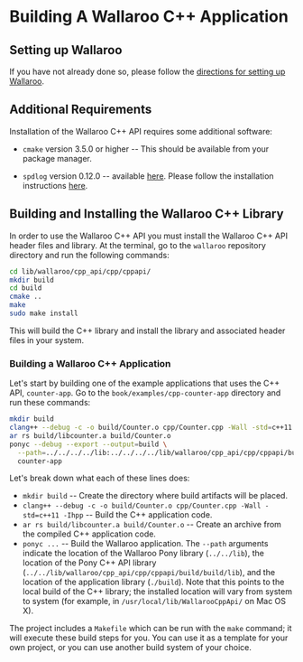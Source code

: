 # Building A Wallaroo C++ Application

## Setting up Wallaroo

If you have not already done so, please follow the [directions for setting up Wallaroo](/book/getting-started/setup.md).

## Additional Requirements

Installation of the Wallaroo C++ API requires some additional software:

* `cmake` version 3.5.0 or higher -- This should be available from your
package manager.

* `spdlog` version 0.12.0 -- available
  [here](https://github.com/gabime/spdlog). Please follow the
  installation instructions
  [here](https://github.com/gabime/spdlog/wiki/9.-CMake).

## Building and Installing the Wallaroo C++ Library

In order to use the Wallaroo C++ API you must install the Wallaroo C++ API header files and library. At the terminal, go to the `wallaroo` repository directory and run the following commands:

```bash
cd lib/wallaroo/cpp_api/cpp/cppapi/
mkdir build
cd build
cmake ..
make
sudo make install
```

This will build the C++ library and install the library and associated header files in your system.

### Building a Wallaroo C++ Application

Let's start by building one of the example applications that uses the C++ API, `counter-app`. Go to the `book/examples/cpp-counter-app` directory and run these commands:

```bash
mkdir build
clang++ --debug -c -o build/Counter.o cpp/Counter.cpp -Wall -std=c++11 -Ihpp
ar rs build/libcounter.a build/Counter.o
ponyc --debug --export --output=build \
  --path=../../../../lib:../../../../lib/wallaroo/cpp_api/cpp/cppapi/build/build/lib:./build \
  counter-app
```

Let's break down what each of these lines does:

* `mkdir build` -- Create the directory where build artifacts will be placed.
* `clang++ --debug -c -o build/Counter.o cpp/Counter.cpp -Wall -std=c++11
  -Ihpp` -- Build the C++ application code.
* `ar rs build/libcounter.a build/Counter.o` -- Create an archive from
  the compiled C++ application code.
* `ponyc ...` -- Build the Wallaroo application. The `--path`
  arguments indicate the location of the Wallaroo Pony library
  (`../../lib`), the location of the Pony C++ API library
  (`../../lib/wallaroo/cpp_api/cpp/cppapi/build/build/lib`), and the
  location of the application library (`./build`). Note that this
  points to the local build of the C++ library; the installed location
  will vary from system to system (for example, in
  `/usr/local/lib/WallarooCppApi/` on Mac OS X).

The project includes a `Makefile` which can be run with the `make` command; it will execute these build steps for you. You can use it as a template for your own project, or you can use another build system of your choice.
